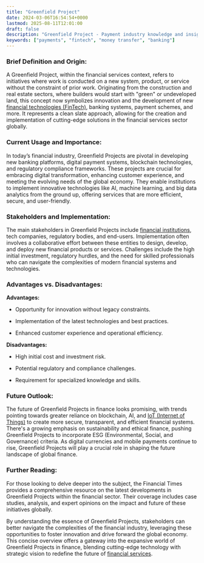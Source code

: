 ```yaml
---
title: "Greenfield Project"
date: 2024-03-06T16:54:54+0000
lastmod: 2025-08-11T12:01:00
draft: false
description: "Greenfield Project - Payment industry knowledge and insights"
keywords: ["payments", "fintech", "money transfer", "banking"]
---
```


### Brief Definition and Origin:

A Greenfield Project, within the financial services context, refers to initiatives where work is conducted on a new system, product, or service without the constraint of prior work. Originating from the construction and real estate sectors, where builders would start with "green" or undeveloped land, this concept now symbolizes innovation and the development of new [financial technologies (FinTech)](https://faisalkhanllc.xyz/resources/payments-wiki/f/fintech/), banking systems, payment schemes, and more. It represents a clean slate approach, allowing for the creation and implementation of cutting-edge solutions in the financial services sector globally.

### Current Usage and Importance:

In today’s financial industry, Greenfield Projects are pivotal in developing new banking platforms, digital payment systems, blockchain technologies, and regulatory compliance frameworks. These projects are crucial for embracing digital transformation, enhancing customer experience, and meeting the evolving needs of the global economy. They enable institutions to implement innovative technologies like AI, machine learning, and big data analytics from the ground up, offering services that are more efficient, secure, and user-friendly.

### Stakeholders and Implementation:

The main stakeholders in Greenfield Projects include [financial institutions](https://faisalkhanllc.xyz/resources/payments-wiki/f/financial-institution-fi/), tech companies, regulatory bodies, and end-users. Implementation often involves a collaborative effort between these entities to design, develop, and deploy new financial products or services. Challenges include the high initial investment, regulatory hurdles, and the need for skilled professionals who can navigate the complexities of modern financial systems and technologies.

### Advantages vs. Disadvantages:

**Advantages:**

- Opportunity for innovation without legacy constraints.

- Implementation of the latest technologies and best practices.

- Enhanced customer experience and operational efficiency.

**Disadvantages:**

- High initial cost and investment risk.

- Potential regulatory and compliance challenges.

- Requirement for specialized knowledge and skills.

### Future Outlook:

The future of Greenfield Projects in finance looks promising, with trends pointing towards greater reliance on blockchain, AI, and [IoT (Internet of Things)](https://faisalkhanllc.xyz/resources/payments-wiki/i/internet-of-things-iot/) to create more secure, transparent, and efficient financial systems. There's a growing emphasis on sustainability and ethical finance, pushing Greenfield Projects to incorporate ESG (Environmental, Social, and Governance) criteria. As digital currencies and mobile payments continue to rise, Greenfield Projects will play a crucial role in shaping the future landscape of global finance.

### Further Reading:

For those looking to delve deeper into the subject, the Financial Times provides a comprehensive resource on the latest developments in Greenfield Projects within the financial sector. Their coverage includes case studies, analysis, and expert opinions on the impact and future of these initiatives globally.

By understanding the essence of Greenfield Projects, stakeholders can better navigate the complexities of the financial industry, leveraging these opportunities to foster innovation and drive forward the global economy. This concise overview offers a gateway into the expansive world of Greenfield Projects in finance, blending cutting-edge technology with strategic vision to redefine the future of [financial services](https://faisalkhanllc.xyz/resources/payments-wiki/f/financial-services/).